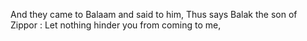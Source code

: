And they came to Balaam and said to him, Thus says Balak the son of Zippor : Let nothing hinder you from coming to me,
